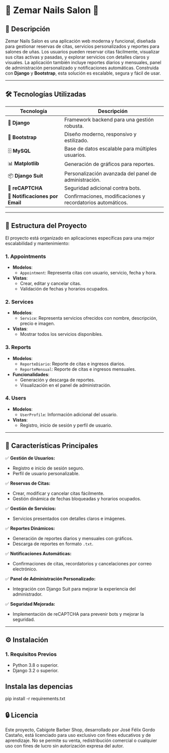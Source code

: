 # 💅 **Zemar Nails Salon** 🌟

## 📝 **Descripción**

Zemar Nails Salon es una aplicación web moderna y funcional, diseñada para gestionar reservas de citas, servicios personalizados y reportes para salones de uñas. Los usuarios pueden reservar citas fácilmente, visualizar sus citas activas y pasadas, y explorar servicios con detalles claros y visuales. La aplicación también incluye reportes diarios y mensuales, panel de administración personalizado y notificaciones automáticas. Construida con **Django** y **Bootstrap**, esta solución es escalable, segura y fácil de usar.

---

## 🛠️ **Tecnologías Utilizadas**

| **Tecnología**    | **Descripción**                                |
|--------------------|-----------------------------------------------|
| 🐍 **Django**      | Framework backend para una gestión robusta.  |
| 🎨 **Bootstrap**   | Diseño moderno, responsivo y estilizado.     |
| 🗄️ **MySQL**       | Base de datos escalable para múltiples usuarios. |
| 📊 **Matplotlib**  | Generación de gráficos para reportes.        |
| 📦 **Django Suit** | Personalización avanzada del panel de administración. |
| 🔐 **reCAPTCHA**   | Seguridad adicional contra bots.             |
| 🔔 **Notificaciones por Email** | Confirmaciones, modificaciones y recordatorios automáticos. |

---

## 📂 **Estructura del Proyecto**

El proyecto está organizado en aplicaciones específicas para una mejor escalabilidad y mantenimiento:

### 1. **Appointments**

- **Modelos**: 
  - `Appointment`: Representa citas con usuario, servicio, fecha y hora.
- **Vistas**: 
  - Crear, editar y cancelar citas.
  - Validación de fechas y horarios ocupados.

### 2. **Services**

- **Modelos**: 
  - `Service`: Representa servicios ofrecidos con nombre, descripción, precio e imagen.
- **Vistas**: 
  - Mostrar todos los servicios disponibles.

### 3. **Reports**

- **Modelos**: 
  - `ReporteDiario`: Reporte de citas e ingresos diarios.
  - `ReporteMensual`: Reporte de citas e ingresos mensuales.
- **Funcionalidades**: 
  - Generación y descarga de reportes.
  - Visualización en el panel de administración.

### 4. **Users**

- **Modelos**: 
  - `UserProfile`: Información adicional del usuario.
- **Vistas**: 
  - Registro, inicio de sesión y perfil de usuario.

---

## 🚀 **Características Principales**

✅ **Gestión de Usuarios:**  
- Registro e inicio de sesión seguro.
- Perfil de usuario personalizable.

✅ **Reservas de Citas:**  
- Crear, modificar y cancelar citas fácilmente.
- Gestión dinámica de fechas bloqueadas y horarios ocupados.

✅ **Gestión de Servicios:**  
- Servicios presentados con detalles claros e imágenes.

✅ **Reportes Dinámicos:**  
- Generación de reportes diarios y mensuales con gráficos.
- Descarga de reportes en formato `.txt`.

✅ **Notificaciones Automáticas:**  
- Confirmaciones de citas, recordatorios y cancelaciones por correo electrónico.

✅ **Panel de Administración Personalizado:**  
- Integración con Django Suit para mejorar la experiencia del administrador.

✅ **Seguridad Mejorada:**  
- Implementación de reCAPTCHA para prevenir bots y mejorar la seguridad.

---

## ⚙️ **Instalación**

### **1. Requisitos Previos**
- Python 3.8 o superior.
- Django 3.2 o superior.

## Instala las depencias

pip install -r requirements.txt


## 🔒 Licencia

Este proyecto, Cabigote Barber Shop, desarrollado por José Félix Gordo Castaño, está licenciado para uso exclusivo con fines educativos y de aprendizaje. No se permite su venta, redistribución comercial o cualquier uso con fines de lucro sin autorización expresa del autor.